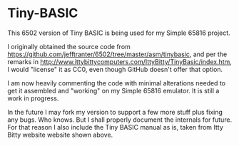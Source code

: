 # Tiny-BASIC
This 6502 version of Tiny BASIC is being used for my Simple 65816 project.

I originally obtained the source code from https://github.com/jefftranter/6502/tree/master/asm/tinybasic, and per the remarks in http://www.ittybittycomputers.com/IttyBitty/TinyBasic/index.htm, I would "license" it as CC0, even though GitHub doesn't offer that option.

I am now heavily commenting the code with minimal alterations needed to get it assembled and "working" on my Simple 65816 emulator. It is still a work in progress.

In the future I may fork my version to support a few more stuff plus fixing any bugs. Who knows. But I shall properly document the internals for future. For that reason I also include the Tiny BASIC manual as is, taken from Itty Bitty website website shown above.
